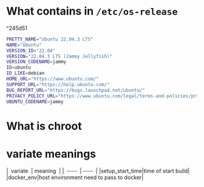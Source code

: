 # What contains in `/etc/os-release`

^245d51

```bash
PRETTY_NAME="Ubuntu 22.04.3 LTS"
NAME="Ubuntu"
VERSION_ID="22.04"
VERSION="22.04.3 LTS (Jammy Jellyfish)"
VERSION_CODENAME=jammy
ID=ubuntu
ID_LIKE=debian
HOME_URL="https://www.ubuntu.com/"
SUPPORT_URL="https://help.ubuntu.com/"
BUG_REPORT_URL="https://bugs.launchpad.net/ubuntu/"
PRIVACY_POLICY_URL="https://www.ubuntu.com/legal/terms-and-policies/privacy-policy"
UBUNTU_CODENAME=jammy
```


# What is chroot





# variate meanings
|  variate  | meaning  |
|  ----  | ----  |
|setup_start_time|time of start build|
|docker_env|host environment need to pass to docker|


